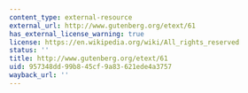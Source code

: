 ```yaml
---
content_type: external-resource
external_url: http://www.gutenberg.org/etext/61
has_external_license_warning: true
license: https://en.wikipedia.org/wiki/All_rights_reserved
status: ''
title: http://www.gutenberg.org/etext/61
uid: 957348dd-99b8-45cf-9a83-621ede4a3757
wayback_url: ''
---
```

